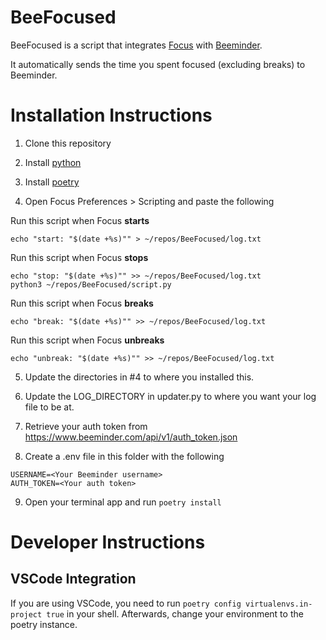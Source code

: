 # BeeFocused

BeeFocused is a script that integrates [Focus](https://heyfocus.com/) with [Beeminder](https://www.beeminder.com/).

It automatically sends the time you spent focused (excluding breaks) to Beeminder.

# Installation Instructions

1. Clone this repository

2. Install [python](https://www.python.org/downloads/)

3. Install [poetry](https://github.com/python-poetry/poetry)

4. Open Focus Preferences > Scripting and paste the following

Run this script when Focus **starts**
```
echo "start: "$(date +%s)"" > ~/repos/BeeFocused/log.txt
```

Run this script when Focus **stops**
```
echo "stop: "$(date +%s)"" >> ~/repos/BeeFocused/log.txt
python3 ~/repos/BeeFocused/script.py
```

Run this script when Focus **breaks**
```
echo "break: "$(date +%s)"" >> ~/repos/BeeFocused/log.txt
```

Run this script when Focus **unbreaks**
```
echo "unbreak: "$(date +%s)"" >> ~/repos/BeeFocused/log.txt
```

5. Update the directories in #4 to where you installed this.

6. Update the LOG_DIRECTORY in updater.py to where you want your log file to be at.

7. Retrieve your auth token from https://www.beeminder.com/api/v1/auth_token.json

8. Create a .env file in this folder with the following
```
USERNAME=<Your Beeminder username>
AUTH_TOKEN=<Your auth token>
```

9. Open your terminal app and run ```poetry install```
# Developer Instructions

## VSCode Integration

If you are using VSCode, you need to run ```poetry config virtualenvs.in-project true``` in your shell.
Afterwards, change your environment to the poetry instance.